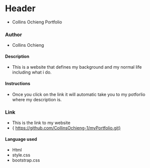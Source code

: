 # Header
* Collins Ochieng Portfolio

### Author
* Collins Ochieng
#### Description

* This is a website that defines my background and my normal life including what i do.
#### Instructions

* Once you click on the link it will automatic take you to my potforlio where my description is.

### Link
* This is the link to my website
* { https://github.com/CollinsOchieng-1/myPortfolio.git}

#### Language used
* Html
* style.css
* bootstrap.css


